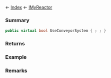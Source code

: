 ← [Index](Api-Index) ← [IMyReactor](Sandbox.ModAPI.Ingame.IMyReactor)

### Summary

```csharp
public virtual bool UseConveyorSystem { ; ; }
```

### Returns

### Example

### Remarks

